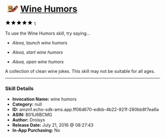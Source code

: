 # &nbsp;<img src="skill_icon" alt="Wine Humors icon" width="36"> [Wine Humors](http://alexa.amazon.com/#skills/amzn1.echo-sdk-ams.app.ff06d670-edbb-4b22-921f-280bb8f7ea6a)
![5 stars](../../images/ic_star_black_18dp_1x.png)![5 stars](../../images/ic_star_black_18dp_1x.png)![5 stars](../../images/ic_star_black_18dp_1x.png)![5 stars](../../images/ic_star_black_18dp_1x.png)![5 stars](../../images/ic_star_black_18dp_1x.png) 1

To use the Wine Humors skill, try saying...

* *Alexa, launch wine humors*

* *Alexa, start wine humors*

* *Alexa, open wine humors*

A collection of clean wine jokes. This skill may not be suitable for all ages.

***

### Skill Details

* **Invocation Name:** wine humors
* **Category:** null
* **ID:** amzn1.echo-sdk-ams.app.ff06d670-edbb-4b22-921f-280bb8f7ea6a
* **ASIN:** B01IJ6BCMG
* **Author:** Droisys
* **Release Date:** July 21, 2016 @ 08:27:43
* **In-App Purchasing:** No
